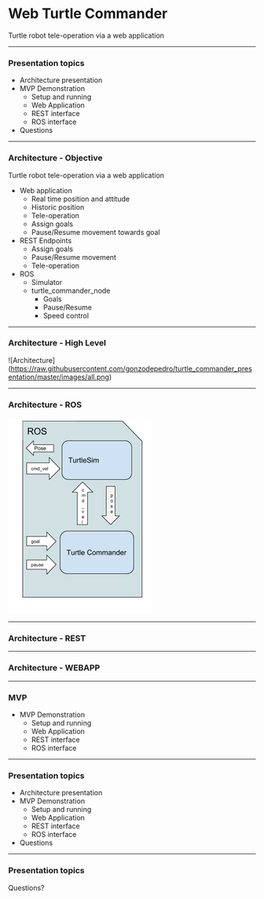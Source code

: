 # Web Turtle Commander

Turtle robot tele-operation via a web application


---

### Presentation topics

- Architecture presentation
- MVP Demonstration
  - Setup and running
  - Web Application
  - REST interface
  - ROS interface
- Questions


---

### Architecture - Objective

Turtle robot tele-operation via a web application

- Web application
  - Real time position and attitude
  - Historic position
  - Tele-operation
  - Assign goals
  - Pause/Resume movement towards goal
- REST Endpoints
  - Assign goals
  - Pause/Resume movement
  - Tele-operation
- ROS
  - Simulator
  - turtle_commander_node
    - Goals
    - Pause/Resume
    - Speed control


---

### Architecture - High Level

![Architecture] (https://raw.githubusercontent.com/gonzodepedro/turtle_commander_presentation/master/images/all.png)


---

### Architecture - ROS

![Ros Architecture](https://raw.githubusercontent.com/gonzodepedro/turtle_commander_presentation/master/images/ros.png)


---

### Architecture - REST


---

### Architecture - WEBAPP


---

### MVP

- MVP Demonstration
  - Setup and running
  - Web Application
  - REST interface
  - ROS interface

---

### Presentation topics

- Architecture presentation
- MVP Demonstration
  - Setup and running
  - Web Application
  - REST interface
  - ROS interface
- Questions

---

### Presentation topics

Questions?
